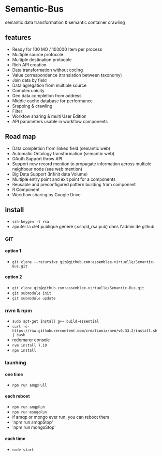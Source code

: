 # Semantic-Bus
semantic data transformation &amp; semantic container crawling

## features
- Ready for 100 MO / 100000 Item per process
- Multiple source protocole
- Multiple destination protocole
- Rich API creation
- Data transformation without coding
- Value correspondence (translation between taxonomy)
- Join data by field
- Data agregation from multiple source
- Complex unicity
- Geo data completion from address
- Middle cache database for performance
- Srapping & crawling
- Filter
- Workfow sharing & multi User Edition
- API parameters usable in workflow components



## Road map
- Data completion from linked field (semantic web)
- Automatic Ontology transformation (semantic web)
- OAuth Support throw API
- Support new record mention to propagate information across multiple neighbour node (see web mention)
- Big Data Support (Infinit data Volume)
- Multiple entry point and exit point for a components
- Reusable and preconfigured pattern building from component
- R Component
- Workflow sharing by Google Drive

## install

- `ssh-keygen -t rsa`
- ajouter la clef publique généré (.ssh/id_rsa.pub) dans l'admin de github

### GIT
#### option 1

- `git clone --recursive git@github.com:assemblee-virtuelle/Semantic-Bus.git`

#### option 2

- `git clone git@github.com:assemblee-virtuelle/Semantic-Bus.git`
- `git submodule init`
- `git submodule update`

### nvm & npm

- `sudo apt-get install g++ build-essential`
- `curl -o- https://raw.githubusercontent.com/creationix/nvm/v0.33.2/install.sh | bash`
- redemarer console
- `nvm install 7.10`
- `npm install`

### launhing
#### one time
- `npm run amqpPull`
#### each reboot
- `npm run amqpRun`
- `npm run mongoRun`
- if amqp or mongo ever run, you can reboot them
- 'npm run amqpStop'
- 'npm run mongoStop'
#### each time
- `node start`
